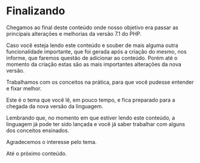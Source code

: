 # Finalizando

Chegamos ao final deste conteúdo onde nosso objetivo era passar as principais alterações e melhorias da versão 7.1 do PHP.

Caso você esteja lendo este conteúdo e souber de mais alguma outra funcionalidade importante, que foi gerada após a criação do mesmo, nos informe, que faremos questão de adicionar ao conteúdo. Porém até o momento da criação estas são as mais importantes alterações da nova versão.

Trabalhamos com os conceitos na prática, para que você pudesse entender e fixar melhor.

Este é o tema que você lê, em pouco tempo, e fica preparado para a chegada da nova versão da linguagem.

Lembrando que, no momento em que estiver lendo este conteúdo, a linguagem já pode ter sido lançada e você já saber trabalhar com alguns dos conceitos ensinados.

Agradecemos o interesse pelo tema.

Até o próximo conteúdo.